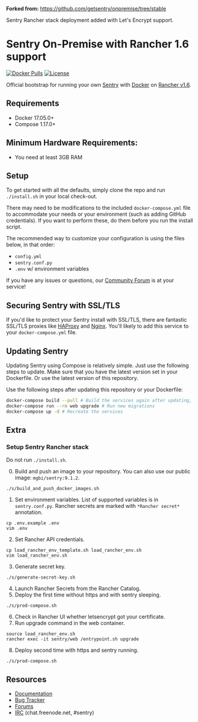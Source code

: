 **Forked from:**
https://github.com/getsentry/onpremise/tree/stable

Sentry Rancher stack deployment added with Let's Encrypt support.

# Sentry On-Premise with Rancher 1.6 support

[![Docker Pulls](https://img.shields.io/docker/pulls/mgbi/sentry.svg?maxAge=8600)][hub]
[![License](https://img.shields.io/github/license/mgbi/onpremise.svg?maxAge=8600)]()

[hub]: https://hub.docker.com/r/mgbi/sentry/

Official bootstrap for running your own [Sentry](https://sentry.io/) with [Docker](https://www.docker.com/)
on [Rancher v1.6](https://rancher.com/docs/rancher/v1.6/en/).

## Requirements

 * Docker 17.05.0+
 * Compose 1.17.0+

## Minimum Hardware Requirements:

 * You need at least 3GB RAM

## Setup

To get started with all the defaults, simply clone the repo and run `./install.sh` in your local check-out.

There may need to be modifications to the included `docker-compose.yml` file to accommodate your needs or your environment (such as adding GitHub credentials). If you want to perform these, do them before you run the install script.

The recommended way to customize your configuration is using the files below, in that order:

 * `config.yml`
 * `sentry.conf.py`
 * `.env` w/ environment variables

If you have any issues or questions, our [Community Forum](https://forum.sentry.io/c/on-premise) is at your service!

## Securing Sentry with SSL/TLS

If you'd like to protect your Sentry install with SSL/TLS, there are
fantastic SSL/TLS proxies like [HAProxy](http://www.haproxy.org/)
and [Nginx](http://nginx.org/). You'll likely to add this service to your `docker-compose.yml` file.

## Updating Sentry

Updating Sentry using Compose is relatively simple. Just use the following steps to update. Make sure that you have the latest version set in your Dockerfile. Or use the latest version of this repository.

Use the following steps after updating this repository or your Dockerfile:
```sh
docker-compose build --pull # Build the services again after updating, and make sure we're up to date on patch version
docker-compose run --rm web upgrade # Run new migrations
docker-compose up -d # Recreate the services
```

## Extra

### Setup Sentry Rancher stack

Do not run `./install.sh`.

0. Build and push an image to your repository. You can also use our public image:
`mgbi/sentry:9.1.2`.
```
./s/build_and_push_docker_images.sh
```
1. Set environment variables. List of supported variables is in `sentry.conf.py`.
Rancher secrets are marked with `*Rancher secret*` annotation.
```
cp .env.example .env
vim .env
```
2. Set Rancher API credentials.
```
cp load_rancher_env_template.sh load_rancher_env.sh
vim load_rancher_env.sh
```
3. Generate secret key.
```
./s/generate-secret-key.sh
```
4. Launch Rancher Secrets from the Rancher Catalog.
5. Deploy the first time without https and with sentry sleeping.
```
./s/prod-compose.sh
```
6. Check in Rancher UI whether letsencrypt got your certificate.
7. Run upgrade command in the web container.
```
source load_rancher_env.sh
rancher exec -it sentry/web /entrypoint.sh upgrade
```
8. Deploy second time with https and sentry running.
```
./s/prod-compose.sh
```


## Resources

 * [Documentation](https://docs.sentry.io/server/installation/docker/)
 * [Bug Tracker](https://github.com/getsentry/onpremise/issues)
 * [Forums](https://forum.sentry.io/c/on-premise)
 * [IRC](irc://chat.freenode.net/sentry) (chat.freenode.net, #sentry)


[build-status-image]: https://api.travis-ci.com/getsentry/onpremise.svg?branch=master
[build-status-url]: https://travis-ci.com/getsentry/onpremise

